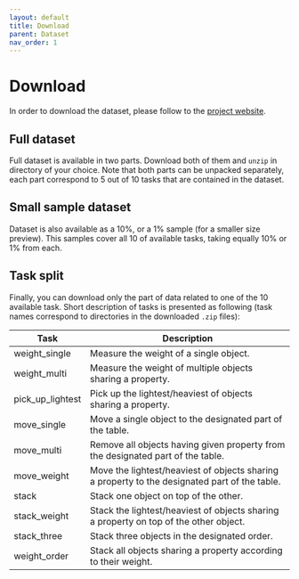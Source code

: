 ```yaml
---
layout: default
title: Download
parent: Dataset
nav_order: 1
---
```


# Download

In order to download the dataset, please follow to the [project website](https://michaal94.github.io/NSIER/codebase).

## Full dataset

Full dataset is available in two parts. Download both of them and `unzip` in directory of your choice. Note that both parts can be unpacked separately, each part correspond to 5 out of 10 tasks that are contained in the dataset.

## Small sample dataset

Dataset is also available as a 10%, or a 1% sample (for a smaller size preview). This samples cover all 10 of available tasks, taking equally 10% or 1% from each.

## Task split

Finally, you can download only the part of data related to one of the 10 available task. Short description of tasks is presented as following (task names correspond to directories in the downloaded `.zip` files):

| Task      | Description |
| ----------- | ----------- |
| weight_single | Measure the weight of a single object. |
| weight_multi | Measure the weight of multiple objects sharing a property. |
| pick_up_lightest | Pick up the lightest/heaviest of objects sharing a property. |
| move_single | Move a single object to the designated part of the table. |
| move_multi | Remove all objects having given property from the designated part of the table. |
| move_weight | Move the lightest/heaviest of objects sharing a property to the designated part of the table. |
| stack | Stack one object on top of the other. |
| stack_weight | Stack the lightest/heaviest of objects sharing a property on top of the other object. |
| stack_three | Stack three objects in the designated order. |
| weight_order | Stack all objects sharing a property according to their weight. |
